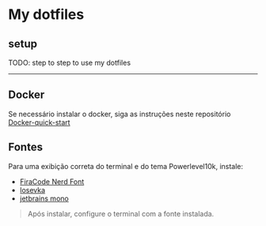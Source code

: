 
# My dotfiles

## setup

TODO: step to step to use my dotfiles

---

## Docker

Se necessário instalar o docker, siga as instruções neste repositório [Docker-quick-start](https://github.com/codeedu/wsl2-docker-quickstart)

## Fontes

Para uma exibição correta do terminal e do tema Powerlevel10k, instale:

- [FiraCode Nerd Font](https://github.com/tonsky/FiraCode#download--install)
- [losevka](https://github.com/be5invis/Iosevka)
- [jetbrains mono](https://github.com/JetBrains/JetBrainsMono)
> Após instalar, configure o terminal com a fonte instalada.